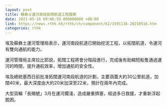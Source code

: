 ```yaml
---
layout: post
title: 蘇彝士運河南段拓闊航道工程展開
date: 2021-05-16 09:06:59.000000000 +08:00
link: https://news.rthk.hk/rthk/ch/component/k2/1591138-20210516.htm
categories: rthk
---
```


埃及蘇彝士運河管理局表示，運河南段航道已開始挖泥工程，以拓闊航道，令運河有雙向通航的能力。

運河管理局主席拉比耶說，拓闊工程將會分階段進行，完成後有助縮短船隻通過運河的時間，提升通航效率，增加通航的安全性。

埃及總統塞西日前批准拓闊運河南段航道的計劃，主要涵蓋大約30公里航道，加闊40米，最大深度由大約20米加深至22米，預計在兩年內完成。

大型貨輪「長賜號」3月在運河擱淺，造成嚴重擠塞，經過多日救援，才重新浮起脫困。
